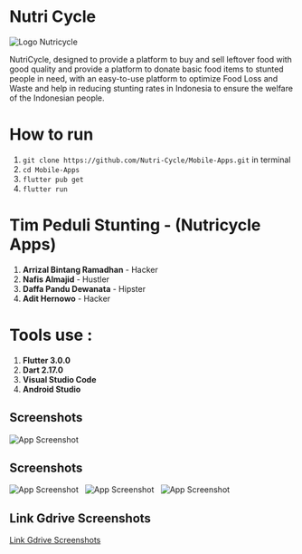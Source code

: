 # Nutri Cycle

![Logo Nutricycle](https://lh3.googleusercontent.com/drive-viewer/AEYmBYQL-NXfdIN88d8iv_kZ0iEj6YJOcXUfEDtF2A7UH1k3o7B6IX26G3QBt2uzdvHZBXIAqMlpAAoL23JVRTQRymrRZPO0CQ=w1920-h945)

NutriCycle, designed to provide a platform to buy and sell leftover food with good quality and provide a platform to donate basic food items to stunted people in need, with an easy-to-use platform to optimize Food Loss and Waste and help in reducing stunting rates in Indonesia to ensure the welfare of the Indonesian people.

# How to run
1. `git clone https://github.com/Nutri-Cycle/Mobile-Apps.git` in terminal
2. `cd Mobile-Apps`
3. `flutter pub get`
4. `flutter run`

# Tim Peduli Stunting - (Nutricycle Apps)

1. **Arrizal Bintang Ramadhan** - Hacker
2. **Nafis Almajid** - Hustler
3. **Daffa Pandu Dewanata** - Hipster
4. **Adit Hernowo** - Hacker

# Tools use :

1. **Flutter 3.0.0**
2. **Dart 2.17.0**
3. **Visual Studio Code**
4. **Android Studio**

## Screenshots

![App Screenshot](https://firebasestorage.googleapis.com/v0/b/flutter-mie-ayu.appspot.com/o/intro.png?alt=media&token=8863a09e-a793-4541-a410-7bb7c0338ad4)
&nbsp;
## Screenshots

![App Screenshot](https://firebasestorage.googleapis.com/v0/b/flutter-mie-ayu.appspot.com/o/intro.png?alt=media&token=8863a09e-a793-4541-a410-7bb7c0338ad4)
&nbsp;
![App Screenshot](https://firebasestorage.googleapis.com/v0/b/flutter-mie-ayu.appspot.com/o/homepage.png?alt=media&token=18afa28e-2fb5-47ed-aecf-4e5a8689fb84)
&nbsp;
![App Screenshot](https://firebasestorage.googleapis.com/v0/b/flutter-mie-ayu.appspot.com/o/bene.png?alt=media&token=dcd895c7-ed14-43a1-8d38-7c6e7bf56b61)
&nbsp;


## Link Gdrive Screenshots
[Link Gdrive Screenshots](https://drive.google.com/drive/folders/1nzeJmg7i2hjkg0HZm29gGUNnqM5a0cyS?usp=sharing)
